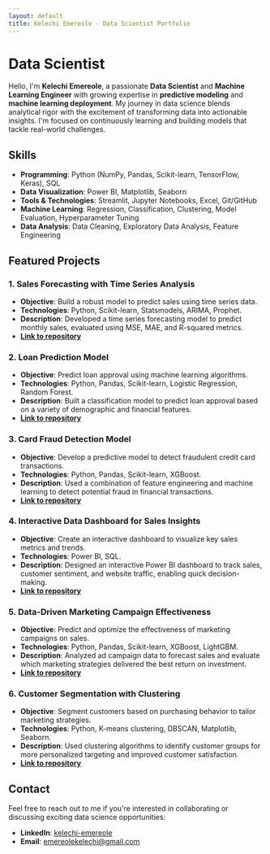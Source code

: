 ```yaml
---
layout: default
title: Kelechi Emereole - Data Scientist Portfolio
---
```


# Data Scientist

Hello, I'm **Kelechi Emereole**, a passionate **Data Scientist** and **Machine Learning Engineer** with growing expertise in **predictive modeling** and **machine learning deployment**. My journey in data science blends analytical rigor with the excitement of transforming data into actionable insights. I'm focused on continuously learning and building models that tackle real-world challenges.

## Skills

- **Programming**: Python (NumPy, Pandas, Scikit-learn, TensorFlow, Keras), SQL
- **Data Visualization**: Power BI, Matplotlib, Seaborn
- **Tools & Technologies**: Streamlit, Jupyter Notebooks, Excel, Git/GitHub
- **Machine Learning**: Regression, Classification, Clustering, Model Evaluation, Hyperparameter Tuning
- **Data Analysis**: Data Cleaning, Exploratory Data Analysis, Feature Engineering

## Featured Projects

### 1. Sales Forecasting with Time Series Analysis
   - **Objective**: Build a robust model to predict sales using time series data.
   - **Technologies**: Python, Scikit-learn, Statsmodels, ARIMA, Prophet.
   - **Description**: Developed a time series forecasting model to predict monthly sales, evaluated using MSE, MAE, and R-squared metrics.
   - **[Link to repository](#)**

### 2. Loan Prediction Model
   - **Objective**: Predict loan approval using machine learning algorithms.
   - **Technologies**: Python, Pandas, Scikit-learn, Logistic Regression, Random Forest.
   - **Description**: Built a classification model to predict loan approval based on a variety of demographic and financial features.
   - **[Link to repository](#)**

### 3. Card Fraud Detection Model
   - **Objective**: Develop a predictive model to detect fraudulent credit card transactions.
   - **Technologies**: Python, Pandas, Scikit-learn, XGBoost.
   - **Description**: Used a combination of feature engineering and machine learning to detect potential fraud in financial transactions.
   - **[Link to repository](#)**

### 4. Interactive Data Dashboard for Sales Insights
   - **Objective**: Create an interactive dashboard to visualize key sales metrics and trends.
   - **Technologies**: Power BI, SQL.
   - **Description**: Designed an interactive Power BI dashboard to track sales, customer sentiment, and website traffic, enabling quick decision-making.
   - **[Link to repository](#)**

### 5. Data-Driven Marketing Campaign Effectiveness
   - **Objective**: Predict and optimize the effectiveness of marketing campaigns on sales.
   - **Technologies**: Python, Pandas, Scikit-learn, XGBoost, LightGBM.
   - **Description**: Analyzed ad campaign data to forecast sales and evaluate which marketing strategies delivered the best return on investment.
   - **[Link to repository](#)**

### 6. Customer Segmentation with Clustering
   - **Objective**: Segment customers based on purchasing behavior to tailor marketing strategies.
   - **Technologies**: Python, K-means clustering, DBSCAN, Matplotlib, Seaborn.
   - **Description**: Used clustering algorithms to identify customer groups for more personalized targeting and improved customer satisfaction.
   - **[Link to repository](#)**

## Contact

Feel free to reach out to me if you're interested in collaborating or discussing exciting data science opportunities:

- **LinkedIn**: [kelechi-emereole](#)
- **Email**: [emereolekelechi@gmail.com](mailto:kelechi.email@example.com)

